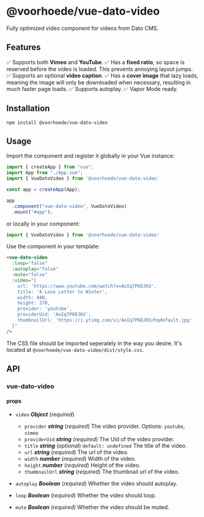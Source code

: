 # @voorhoede/vue-dato-video

Fully optimized video component for videos from Dato CMS.

## Features

✅ Supports both **Vimeo** and **YouTube**.
✅ Has a **fixed ratio**, so space is reserved before the video is loaded. This prevents annoying layout jumps.
✅ Supports an optional **video caption**.
✅ Has a **cover image** that lazy loads, meaning the image will only be downloaded when necessary, resulting in much faster page loads.
✅ Supports autoplay.
✅ Vapor Mode ready.

## Installation

```
npm install @voorhoede/vue-dato-video
```

## Usage
Import the component and register it globally in your Vue instance:

```js
import { createApp } from "vue";
import App from "./App.vue";
import { VueDatoVideo } from '@voorhoede/vue-dato-video'

const app = createApp(App);

app
  .component("vue-dato-video", VueDatoVideo)
  .mount("#app");
```

or locally in your component:

```js
import { VueDatoVideo } from '@voorhoede/vue-dato-video'
```

Use the component in your template:

```html
<vue-dato-video
  :loop="false"
  :autoplay="false"
  :mute="false"
  :video="{
    url: 'https://www.youtube.com/watch?v=AoIq7P6DJKU',
    title: 'A Love Letter to Winter',
    width: 480,
    height: 270,
    provider: 'youtube',
    providerUid: 'AoIq7P6DJKU',
    thumbnailUrl: 'https://i.ytimg.com/vi/AoIq7P6DJKU/hqdefault.jpg'
  }"
/>
```

The CSS file should be imported seperately in the way you desire. It's located at `@voorhoede/vue-dato-video/dist/style.css`.

## API

### vue-dato-video 

#### props 

- `video` ***Object*** (*required*)
  - `provider` ***string*** (*required*)
  The video provider. Options: `youtube`, `vimeo`
  - `providerUid` ***string*** (*required*)
    The Uid of the video provider. 
  - `title` ***string*** (*optional*) `default: undefined`
  The title of the video.
  - `url` ***string*** (*required*)
  The url of the video.
  - `width` ***number*** (*required*)
    Width of the video.
  - `height` ***number*** (*required*)
    Height of the video.
  - `thumbnailUrl` ***string*** (*required*)
    The thumbnail url of the video.

- `autoplay` ***Boolean*** (*required*) 
  Whether the video should autoplay.

- `loop` ***Boolean*** (*required*) 
  Whether the video should loop.

- `mute` ***Boolean*** (*required*) 
  Whether the video should be muted.
